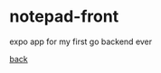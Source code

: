 # notepad-front

expo app for my first go backend ever

[back](https://github.com/meatspincom/notepad-back)
